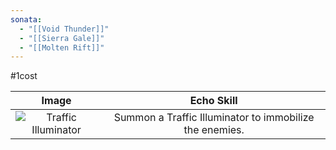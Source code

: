 ```yaml
---
sonata:
  - "[[Void Thunder]]"
  - "[[Sierra Gale]]"
  - "[[Molten Rift]]"
---
```

#1cost

|                                             Image                                              |                       Echo Skill                        |
| :--------------------------------------------------------------------------------------------: | :-----------------------------------------------------: |
| ![Traffic Illuminator](https://img.game8.co/3883847/d8de43c54e2775e72c8be79daa5f8e8f.png/show) | Summon a Traffic Illuminator to immobilize the enemies. |
